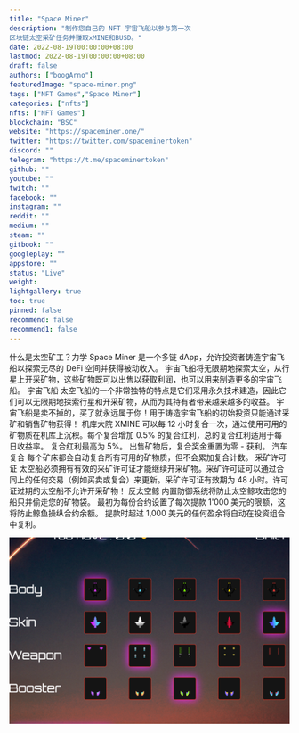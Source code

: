 ```yaml
---
title: "Space Miner"
description: "制作您自己的 NFT 宇宙飞船以参与第一次
区块链太空采矿任务并赚取xMINE和BUSD。"
date: 2022-08-19T00:00:00+08:00
lastmod: 2022-08-19T00:00:00+08:00
draft: false
authors: ["boogArno"]
featuredImage: "space-miner.png"
tags: ["NFT Games","Space Miner"]
categories: ["nfts"]
nfts: ["NFT Games"]
blockchain: "BSC"
website: "https://spaceminer.one/"
twitter: "https://twitter.com/spaceminertoken"
discord: ""
telegram: "https://t.me/spaceminertoken"
github: ""
youtube: ""
twitch: ""
facebook: ""
instagram: ""
reddit: ""
medium: ""
steam: ""
gitbook: ""
googleplay: ""
appstore: ""
status: "Live"
weight: 
lightgallery: true
toc: true
pinned: false
recommend: false
recommend1: false
---
```

什么是太空矿工？力学
Space Miner 是一个多链 dApp，允许投资者铸造宇宙飞船以探索无尽的 DeFi 空间并获得被动收入。
宇宙飞船将无限期地探索太空，从行星上开采矿物，这些矿物既可以出售以获取利润，也可以用来制造更多的宇宙飞船。
宇宙飞船
太空飞船的一个非常独特的特点是它们采用永久技术建造，因此它们可以无限期地探索行星和开采矿物，从而为其持有者带来越来越多的收益。
宇宙飞船是卖不掉的，买了就永远属于你！用于铸造宇宙飞船的初始投资只能通过采矿和销售矿物获得！
机库大院
XMINE 可以每 12 小时复合一次，通过使用可用的矿物质在机库上沉积。每个复合增加 0.5% 的复合红利，总的复合红利适用于每日收益率。
复合红利最高为 5%。
出售矿物后，复合奖金重置为零 - 获利。
汽车复合
每个矿床都会自动复合所有可用的矿物质，但不会累加复合计数。
采矿许可证
太空船必须拥有有效的采矿许可证才能继续开采矿物。采矿许可证可以通过合同上的任何交易（例如买卖或复合）来更新。采矿许可证有效期为 48 小时。许可证过期的太空船不允许开采矿物！
反太空鲸
内置防御系统将防止太空鲸攻击您的船只并偷走您的矿物袋。
最初为每份合约设置了每次提款 1'000 美元的限额，这将防止鲸鱼操纵合约余额。
提款时超过 1,000 美元的任何盈余将自动在投资组合中复利。

![spaceminer-dapp-games-bsc-image1_4c112c166324f52a359ea78263bdcb3d](spaceminer-dapp-games-bsc-image1_4c112c166324f52a359ea78263bdcb3d.png)
